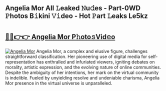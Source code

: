 ## Angelia Mor All 𝙻eaked 𝙽u𝚍es - Part-0WD 𝙿hotos B𝚒kini 𝚅𝚒deo - Hot 𝙿art 𝙻eaks Le5kz

# <h2><a href="http://ld2pmcr.urlbe.top/?page=Angelia+Mor">🔗🔗👉👉 Angelia Mor P𝚑oto𝚜Vid𝚎o</a></h2>

[![Angelia Mor](https://i.imgur.com/eBuTRDB.gif)](http://ld2pmcr.urlbe.top/?page=Angelia+Mor)
Angelia Mor, a complex and elusive figure, challenges straightforward classification. Her pioneering use of digital media for self-representation has enthralled and infuriated viewers, igniting debates on morality, artistic expression, and the evolving nature of online communities. Despite the ambiguity of her intentions, her mark on the virtual community is indelible. Fueled by unyielding resolve and undeniable charisma, Angelia Mor presence in the virtual universe is unparalleled.
